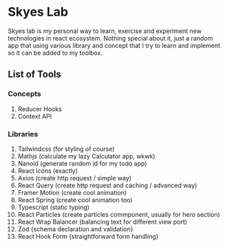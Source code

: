 # Skyes Lab

Skyes lab is my personal way to learn, exercise and experiment new technologies in react ecosystem. Nothing special about it, just a random app that using various library and concept that I try to learn and implement so it can be added to my toolbox.

## List of Tools

### Concepts

1. Reducer Hooks
2. Context API

### Libraries

1. Tailwindcss (for styling of course)
2. Mathjs (calculate my lazy Calculator app, wkwk)
3. Nanoid (generate random id for my todo app)
4. React Icons (exactly)
5. Axios (create http request / simple way)
6. React Query (create http request and caching / advanced way)
7. Framer Motion (create cool animation)
8. React Spring (create cool animation too)
9. Typescript (static typing)
10. React Particles (create particles commponent, usually for hero section)
11. React Wrap Balancer (balancing text for different view port)
12. Zod {schema declaration and validation}
13. React Hook Form {straightforward form handling}
